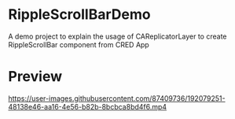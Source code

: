 # RippleScrollBarDemo
A demo project to explain the usage of CAReplicatorLayer to create RippleScrollBar component from CRED App

# Preview
https://user-images.githubusercontent.com/87409736/192079251-48138e46-aa16-4e56-b82b-8bcbca8bd4f6.mp4

